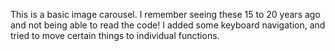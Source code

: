 This is a basic image carousel. I remember seeing these 15 to 20 years ago and not being able to read the code! I added some keyboard navigation, and tried to move certain things to individual functions.
